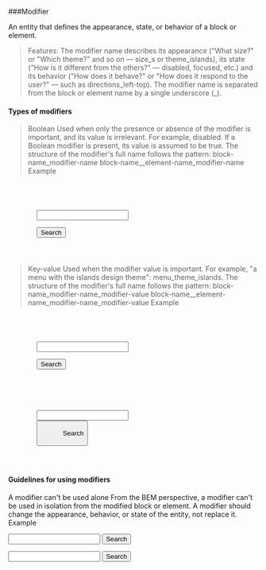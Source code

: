 ###Modifier

An entity that defines the appearance, state, or behavior of a block or element.
> Features:
The modifier name describes its appearance ("What size?" or "Which theme?" and so on — size_s or theme_islands), its state ("How is it different from the others?" — disabled, focused, etc.) and its behavior ("How does it behave?" or "How does it respond to the user?" — such as directions_left-top).
The modifier name is separated from the block or element name by a single underscore (_).

#### Types of modifiers
> Boolean
Used when only the presence or absence of the modifier is important, and its value is irrelevant. For example, disabled. If a Boolean modifier is present, its value is assumed to be true.
The structure of the modifier's full name follows the pattern:
    block-name_modifier-name
    block-name__element-name_modifier-name
Example
<code>
    <!-- The `search-form` block has the `focused` Boolean modifier -->
    <form class="search-form search-form_focused">
        <input class="search-form__input">
        <!-- The `button` element has the `disabled` Boolean modifier -->
        <button class="search-form__button search-form__button_disabled">Search</button>
    </form>
</code>

> Key-value
Used when the modifier value is important. For example, "a menu with the islands design theme": menu_theme_islands.
The structure of the modifier's full name follows the pattern:
    block-name_modifier-name_modifier-value
    block-name__element-name_modifier-name_modifier-value
Example
<code>
    <!-- The `search-form` block has the `theme` modifier with the value `islands` -->
    <form class="search-form search-form_theme_islands">
        <input class="search-form__input">
        <!-- The `button` element has the `size` modifier with the value `m` -->
        <button class="search-form__button search-form__button_size_m">Search</button>
    </form>
    <!-- You can't use two identical modifiers with different values simultaneously -->
    <form class="search-form
                search-form_theme_islands
                search-form_theme_lite">
        <input class="search-form__input">
        <button class="search-form__button
                    search-form__button_size_s
                    search-form__button_size_m">
            Search
        </button>
    </form>
</code>


#### Guidelines for using modifiers
A modifier can't be used alone
From the BEM perspective, a modifier can't be used in isolation from the modified block or element. A modifier should change the appearance, behavior, or state of the entity, not replace it.
Example
</code>
    <!--
        Correct. The `search-form` block has the `theme` modifier with
        the value `islands`
    -->
    <form class="search-form search-form_theme_islands">
        <input class="search-form__input">
        <button class="search-form__button">Search</button>
    </form>
    <!-- Incorrect. The modified class `search-form` is missing -->
    <form class="search-form_theme_islands">
        <input class="search-form__input">
        <button class="search-form__button">Search</button>
    </form>
</code>

